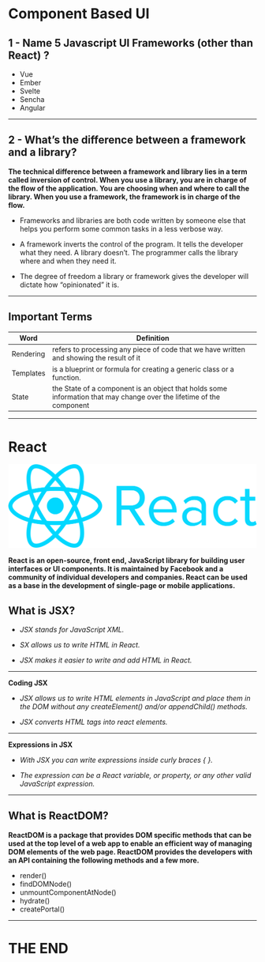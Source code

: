 # Component Based UI 

## 1 - Name 5 Javascript UI Frameworks (other than React) ?

- Vue
- Ember
- Svelte 
- Sencha
- Angular

---

## 2 - What’s the difference between a framework and a library?

**The technical difference between a framework and library lies in a term called inversion of control. When you use a library, you are in charge of the flow of the application. You are choosing when and where to call the library. When you use a framework, the framework is in charge of the flow.**

- Frameworks and libraries are both code written by someone else that helps you perform some common tasks in a less verbose way. 

- A framework inverts the control of the program. It tells the developer what they need. A library doesn’t. The programmer calls the library where and when they need it.

- The degree of freedom a library or framework gives the developer will dictate how “opinionated” it is.


---


## Important Terms


Word | Definition 
------------ | -------------
Rendering| refers to processing any piece of code that we have written and showing the result of it
Templates | is a blueprint or formula for creating a generic class or a function. 
State | the State of a component is an object that holds some information that may change over the lifetime of the component

---

# React 

![React](imgs/React.png)


**React is an open-source, front end, JavaScript library for building user interfaces or UI components. It is maintained by Facebook and a community of individual developers and companies. React can be used as a base in the development of single-page or mobile applications.**


## What is JSX?

- *JSX stands for JavaScript XML.*

- *SX allows us to write HTML in React.*

- *JSX makes it easier to write and add HTML in React.*

---

**Coding JSX**

- *JSX allows us to write HTML elements in JavaScript and place them in the DOM without any createElement()  and/or appendChild() methods.*

- *JSX converts HTML tags into react elements.*

---

**Expressions in JSX**

- *With JSX you can write expressions inside curly braces { }.*

- *The expression can be a React variable, or property, or any other valid JavaScript expression.*

---

## What is ReactDOM?


**ReactDOM is a package that provides DOM specific methods that can be used at the top level of a web app to enable an efficient way of managing DOM elements of the web page. ReactDOM provides the developers with an API containing the following methods and a few more.**

- render()
- findDOMNode()
- unmountComponentAtNode()
- hydrate()
- createPortal()


---

# THE END